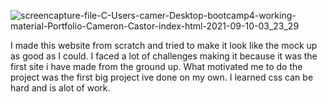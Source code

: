 ![screencapture-file-C-Users-camer-Desktop-bootcamp4-working-material-Portfolio-Cameron-Castor-index-html-2021-09-10-03_23_29](https://user-images.githubusercontent.com/88913327/132832110-c96a4838-2d28-4c05-a6ff-1ff75d3892b3.png)

I made this website from scratch and tried to make it look like the mock up as good as I could. I faced a lot of challenges making it because it was the first site i have made from the ground up. What motivated me to do the project was the first big project ive done on my own. I learned css can be hard and is alot of work.
